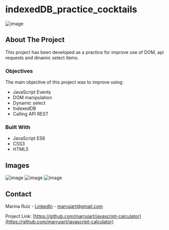 # indexedDB_practice_cocktails

![image](https://user-images.githubusercontent.com/88201067/196000371-4dcc9a17-e39c-4068-91dc-5de96e562660.png)

## About The Project

This project has been developed as a practice for improve use of DOM, api requests and dinamic select items. 

### Objectives

The main objective of this project was to improve using:

* JavaScript Events 
* DOM manipulation
* Dynamic select
* IndexedDB
* Calling API REST 

### Built With

* JavaScript ES6
* CSS3
* HTML5

## Images

![image](https://user-images.githubusercontent.com/88201067/196000585-9c8d0ade-1fef-40ed-ac1a-5180c8e5ffb3.png)
![image](https://user-images.githubusercontent.com/88201067/196000600-4214ebd9-a230-4936-b9bb-8dc77d2989f1.png)
![image](https://user-images.githubusercontent.com/88201067/196000627-883ba257-f367-4de2-bc71-c8a4c0f8b99c.png)

<!-- CONTACT -->
## Contact

Marina Ruiz - [LinkedIn](https://www.linkedin.com/in/marruiart/) - marruiart@gmail.com

Project Link: [https://github.com/marruiart/javascript-calculator](https://github.com/marruiart/javascript-calculator)

